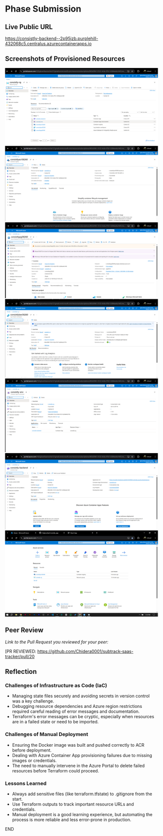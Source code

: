 # Phase Submission

## Live Public URL

https://consistly-backend--2p95jzb.purplehill-432068c5.centralus.azurecontainerapps.io

## Screenshots of Provisioned Resources

![Resource Group](screenshots/resource%20group.png)
![Container Registry](screenshots/container%20registry.png)
![PostgreSQL Database](screenshots/postgreSQL%20database.png)
![Log Analytics Workspace](screenshots/law.png)
![Container App Environment](screenshots/consistly%20env.png)
![Container App](screenshots/consistly%20backend.png)
![All Resources Overview](screenshots/all%20resources.png)

## Peer Review

_Link to the Pull Request you reviewed for your peer:_

[PR REVIEWED: <https://github.com/Chidera0001/subtrack-saas-tracker/pull/20>

## Reflection

### Challenges of Infrastructure as Code (IaC)

- Managing state files securely and avoiding secrets in version control was a key challenge.
- Debugging resource dependencies and Azure region restrictions required careful reading of error messages and documentation.
- Terraform's error messages can be cryptic, especially when resources are in a failed state or need to be imported.

### Challenges of Manual Deployment

- Ensuring the Docker image was built and pushed correctly to ACR before deployment.
- Dealing with Azure Container App provisioning failures due to missing images or credentials.
- The need to manually intervene in the Azure Portal to delete failed resources before Terraform could proceed.

### Lessons Learned

- Always add sensitive files (like terraform.tfstate) to .gitignore from the start.
- Use Terraform outputs to track important resource URLs and credentials.
- Manual deployment is a good learning experience, but automating the process is more reliable and less error-prone in production.

END
